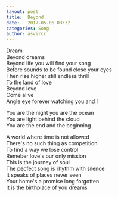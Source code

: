 ```yaml
---
layout: post
title:  Beyond
date:   2017-05-06 03:32
categories: Song
author: asvircc
---
```



Dream<br>
Beyond dreams<br>
Beyond life you will find your song<br>
Before sounds to be found close your eyes<br>
Then rise higher still endless thrill<br>
To the land of love<br>
Beyond love<br>
Come alive<br>
Angle eye forever watching you and I<br>

You are the night you are the ocean<br>
You are light behind the cloud<br>
You are the end and the beginning<br>

A world where time is not allowed<br>
There's no such thing as competition<br>
To find a way we lose control<br>
Remeber love's our only mission<br>
This is the journey of soul<br>
The pecfect song is rhythm with silence<br>
It speaks of places never seen<br>
Your home's a promise long forgotten<br>
It is the birthplace of you dreams<br>



<audio 
	autoplay="autoplay"
	src="http://op7e8nyi8.bkt.clouddn.com/music/post/Daft%20Punk%20-%20Beyond.mp4"></audio> 